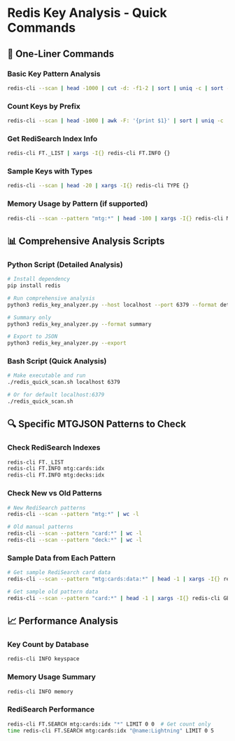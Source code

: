 # Redis Key Analysis - Quick Commands

## 🚀 One-Liner Commands

### Basic Key Pattern Analysis
```bash
redis-cli --scan | head -1000 | cut -d: -f1-2 | sort | uniq -c | sort -nr
```

### Count Keys by Prefix
```bash
redis-cli --scan | head -1000 | awk -F: '{print $1}' | sort | uniq -c | sort -nr
```

### Get RediSearch Index Info
```bash
redis-cli FT._LIST | xargs -I{} redis-cli FT.INFO {}
```

### Sample Keys with Types
```bash
redis-cli --scan | head -20 | xargs -I{} redis-cli TYPE {}
```

### Memory Usage by Pattern (if supported)
```bash
redis-cli --scan --pattern "mtg:*" | head -100 | xargs -I{} redis-cli MEMORY USAGE {}
```

## 📊 Comprehensive Analysis Scripts

### Python Script (Detailed Analysis)
```bash
# Install dependency
pip install redis

# Run comprehensive analysis
python3 redis_key_analyzer.py --host localhost --port 6379 --format detailed

# Summary only
python3 redis_key_analyzer.py --format summary

# Export to JSON
python3 redis_key_analyzer.py --export
```

### Bash Script (Quick Analysis)
```bash
# Make executable and run
./redis_quick_scan.sh localhost 6379

# Or for default localhost:6379
./redis_quick_scan.sh
```

## 🔍 Specific MTGJSON Patterns to Check

### Check RediSearch Indexes
```bash
redis-cli FT._LIST
redis-cli FT.INFO mtg:cards:idx
redis-cli FT.INFO mtg:decks:idx
```

### Check New vs Old Patterns
```bash
# New RediSearch patterns
redis-cli --scan --pattern "mtg:*" | wc -l

# Old manual patterns  
redis-cli --scan --pattern "card:*" | wc -l
redis-cli --scan --pattern "deck:*" | wc -l
```

### Sample Data from Each Pattern
```bash
# Get sample RediSearch card data
redis-cli --scan --pattern "mtg:cards:data:*" | head -1 | xargs -I{} redis-cli JSON.GET {}

# Get sample old pattern data
redis-cli --scan --pattern "card:*" | head -1 | xargs -I{} redis-cli GET {}
```

## 📈 Performance Analysis

### Key Count by Database
```bash
redis-cli INFO keyspace
```

### Memory Usage Summary
```bash
redis-cli INFO memory
```

### RediSearch Performance
```bash
redis-cli FT.SEARCH mtg:cards:idx "*" LIMIT 0 0  # Get count only
time redis-cli FT.SEARCH mtg:cards:idx "@name:Lightning" LIMIT 0 5
```